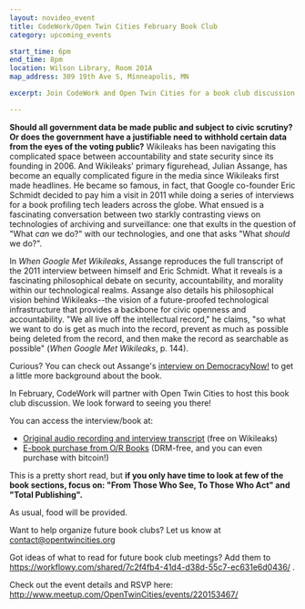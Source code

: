 ```yaml
---
layout: novideo_event
title: CodeWork/Open Twin Cities February Book Club
category: upcoming_events

start_time: 6pm
end_time: 8pm
location: Wilson Library, Room 201A
map_address: 309 19th Ave S, Minneapolis, MN

excerpt: Join CodeWork and Open Twin Cities for a book club discussion of Assange's 'When Google Met Wikileaks'

---
```


**Should all government data be made public and subject to civic scrutiny?  Or does the government have a justifiable need to withhold certain data from the eyes of the voting public?**  Wikileaks has been navigating this complicated space between accountability and state security since its founding in 2006.  And Wikileaks' primary figurehead, Julian Assange, has become an equally complicated figure in the media since Wikileaks first made headlines.  He became so famous, in fact, that Google co-founder Eric Schmidt decided to pay him a visit in 2011 while doing a series of interviews for a book profiling tech leaders across the globe.  What ensued is a fascinating conversation between two starkly contrasting views on technologies of archiving and surveillance: one that exults in the question of "What *can* we do?" with our technologies, and one that asks "What *should* we do?".

In *When Google Met Wikileaks*, Assange reproduces the full transcript of the 2011 interview between himself and Eric Schmidt.  What it reveals is a fascinating philosophical debate on security, accountability, and morality within our technological realms.  Assange also details his philosophical vision behind Wikileaks--the vision of a future-proofed technological infrastructure that provides a backbone for civic openness and accountability.  "We all live off the intellectual record," he claims, "so what we want to do is get as much into the record, prevent as much as possible being deleted from the record, and then make the record as searchable as possible" (*When Google Met Wikileaks*, p. 144).

Curious?  You can check out Assange's [interview on DemocracyNow!](http://www.democracynow.org/2015/1/2/exclusive_julian_assange_on_when_google) to get a little more background about the book.

In February, CodeWork will partner with Open Twin Cities to host this book club discussion.  We look forward to seeing you there!

You can access the interview/book at:

- [Original audio recording and interview transcript](https://wikileaks.org/Transcript-Meeting-Assange-Schmidt.html) (free on Wikileaks)
- [E-book purchase from O/R Books](http://www.orbooks.com/catalog/when-google-met-wikileaks/) (DRM-free, and you can even purchase with bitcoin!)

This is a pretty short read, but **if you only have time to look at few of the book sections, focus on: "From Those Who See, To Those Who Act" and "Total Publishing".**

As usual, food will be provided.

Want to help organize future book clubs? Let us know at <contact@opentwincities.org>

Got ideas of what to read for future book club meetings? Add them to <https://workflowy.com/shared/7c2f4fb4-41d4-d38d-55c7-ec631e6d0436/> .


Check out the event details and RSVP here:
<http://www.meetup.com/OpenTwinCities/events/220153467/>
